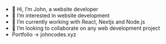 - 👋 Hi, I’m John, a website developer
- 👀 I’m interested in website development
- 🌱 I’m currently working with React, Nextjs and Node.js
- 💞️ I’m looking to collaborate on any web development project
- Portfolio → johncodes.xyz
  


<!---
lamba01/lamba01 is a ✨ special ✨ repository because its `README.md` (this file) appears on your GitHub profile.
You can click the Preview link to take a look at your changes.
--->

